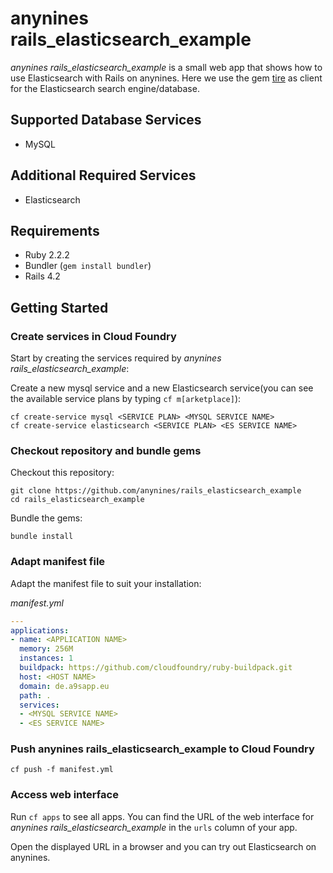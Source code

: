 # anynines rails_elasticsearch_example
*anynines rails_elasticsearch_example* is a small web app that shows how to use Elasticsearch with Rails on anynines. Here we use the gem [tire](https://github.com/karmi/retire) as client for the Elasticsearch search engine/database.

## Supported Database Services
- MySQL

## Additional Required Services
- Elasticsearch

## Requirements
- Ruby 2.2.2
- Bundler (`gem install bundler`)
- Rails 4.2

## Getting Started
### Create services in Cloud Foundry
Start by creating the services required by *anynines rails_elasticsearch_example*:

Create a new mysql service  and a new Elasticsearch service(you can see the available service plans by typing `cf m[arketplace]`):
```SHELL
cf create-service mysql <SERVICE PLAN> <MYSQL SERVICE NAME>
cf create-service elasticsearch <SERVICE PLAN> <ES SERVICE NAME>
```

### Checkout repository and bundle gems
Checkout this repository:
```SHELL
git clone https://github.com/anynines/rails_elasticsearch_example
cd rails_elasticsearch_example
```
Bundle the gems:
```SHELL
bundle install
```

### Adapt manifest file
Adapt the manifest file to suit your installation:

*manifest.yml*
```YAML
---
applications:
- name: <APPLICATION NAME>
  memory: 256M
  instances: 1
  buildpack: https://github.com/cloudfoundry/ruby-buildpack.git
  host: <HOST NAME>
  domain: de.a9sapp.eu
  path: .
  services:
  - <MYSQL SERVICE NAME>
  - <ES SERVICE NAME>
```

### Push anynines rails_elasticsearch_example to Cloud Foundry
```SHELL
cf push -f manifest.yml
```

### Access web interface
Run `cf apps` to see all apps. You can find the URL of the web interface for *anynines rails_elasticsearch_example* in the `urls` column of your app.

Open the displayed URL in a browser and you can try out Elasticsearch on anynines.
